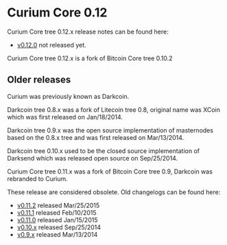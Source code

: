 Curium Core 0.12
==================

Curium Core tree 0.12.x release notes can be found here:
- [v0.12.0](release-notes/curium/release-notes-0.12.0.md) not released yet.

Curium Core tree 0.12.x is a fork of Bitcoin Core tree 0.10.2



Older releases
--------------

Curium was previously known as Darkcoin.

Darkcoin tree 0.8.x was a fork of Litecoin tree 0.8, original name was XCoin
which was first released on Jan/18/2014.

Darkcoin tree 0.9.x was the open source implementation of masternodes based on
the 0.8.x tree and was first released on Mar/13/2014.

Darkcoin tree 0.10.x used to be the closed source implementation of Darksend
which was released open source on Sep/25/2014.

Curium Core tree 0.11.x was a fork of Bitcoin Core tree 0.9, Darkcoin was rebranded
to Curium.

These release are considered obsolete. Old changelogs can be found here:

- [v0.11.2](release-notes/curium/release-notes-0.11.2.md) released Mar/25/2015
- [v0.11.1](release-notes/curium/release-notes-0.11.1.md) released Feb/10/2015
- [v0.11.0](release-notes/curium/release-notes-0.11.0.md) released Jan/15/2015
- [v0.10.x](release-notes/curium/release-notes-0.10.0.md) released Sep/25/2014
- [v0.9.x](release-notes/curium/release-notes-0.9.0.md) released Mar/13/2014
